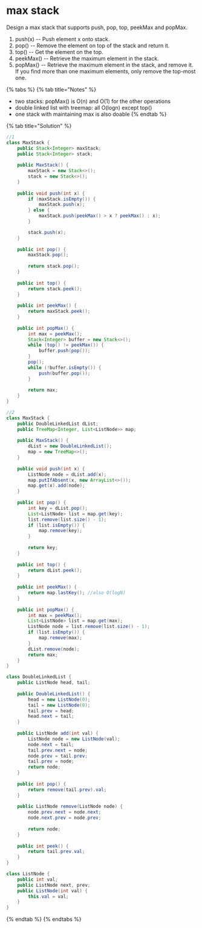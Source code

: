 # max stack

Design a max stack that supports push, pop, top, peekMax and popMax.

1. push(x) -- Push element x onto stack.
2. pop() -- Remove the element on top of the stack and return it.
3. top() -- Get the element on the top.
4. peekMax() -- Retrieve the maximum element in the stack.
5. popMax() -- Retrieve the maximum element in the stack, and remove it. If you find more than one maximum elements, only remove the top-most one.

{% tabs %}
{% tab title="Notes" %}
* two stacks: popMax() is O(n) and O(1) for the other operations
* double linked list with treemap: all O(logn) except top()&#x20;
* one stack with maintaining max is also doable
{% endtab %}

{% tab title="Solution" %}
```java
//1
class MaxStack {
    public Stack<Integer> maxStack;
    public Stack<Integer> stack;
    
    public MaxStack() {
        maxStack = new Stack<>();
        stack = new Stack<>();
    }
    
    public void push(int x) {
        if (maxStack.isEmpty()) {
            maxStack.push(x);
        } else {
            maxStack.push(peekMax() > x ? peekMax() : x);
        }

        stack.push(x);
    }
    
    public int pop() {
        maxStack.pop();
        
        return stack.pop();
    }
    
    public int top() {
        return stack.peek();
    }
    
    public int peekMax() {
        return maxStack.peek();
    }
    
    public int popMax() {
        int max = peekMax();
        Stack<Integer> buffer = new Stack<>();
        while (top() != peekMax()) {
            buffer.push(pop());
        }
        pop();
        while (!buffer.isEmpty()) {
            push(buffer.pop());
        }
        
        return max;
    }
}

//2
class MaxStack {
    public DoubleLinkedList dList;
    public TreeMap<Integer, List<ListNode>> map;
    
    public MaxStack() {
        dList = new DoubleLinkedList();
        map = new TreeMap<>();
    }
    
    public void push(int x) {
        ListNode node = dList.add(x);
        map.putIfAbsent(x, new ArrayList<>());
        map.get(x).add(node);
    }
    
    public int pop() {
        int key = dList.pop();
        List<ListNode> list = map.get(key);
        list.remove(list.size() - 1);
        if (list.isEmpty()) {
            map.remove(key);
        }
        
        return key;
    }
    
    public int top() {
        return dList.peek();
    }
    
    public int peekMax() {
        return map.lastKey(); //also O(logN)
    }
    
    public int popMax() {
        int max = peekMax();
        List<ListNode> list = map.get(max);
        ListNode node = list.remove(list.size() - 1);
        if (list.isEmpty()) {
            map.remove(max);
        }
        dList.remove(node);
        return max;
    }
}

class DoubleLinkedList {
    public ListNode head, tail;
    
    public DoubleLinkedList() {
        head = new ListNode(0);
        tail = new ListNode(0);
        tail.prev = head;
        head.next = tail;
    }
    
    public ListNode add(int val) {
        ListNode node = new ListNode(val);
        node.next = tail;
        tail.prev.next = node;
        node.prev = tail.prev;
        tail.prev = node;
        return node;
    }
    
    public int pop() {
        return remove(tail.prev).val;
    }
    
    public ListNode remove(ListNode node) {
        node.prev.next = node.next;
        node.next.prev = node.prev;
        
        return node;
    }
    
    public int peek() {
        return tail.prev.val;
    }
}

class ListNode {
    public int val;
    public ListNode next, prev;
    public ListNode(int val) {
        this.val = val;
    }
}
```
{% endtab %}
{% endtabs %}
